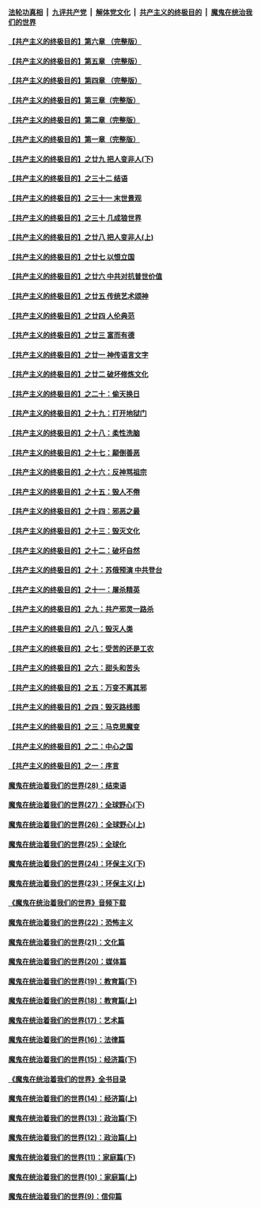 ####  [法轮功真相](../../../../basic/blob/master/README.md?t=12170001) &nbsp;|&nbsp; [九评共产党](../../../../9ping.md/blob/master/README.md?t=12170001) &nbsp;|&nbsp; [解体党文化](../../../../jtdwh.md/blob/master/README.md?t=12170001)  &nbsp;|&nbsp; [共产主义的终极目的](../../../../gczydzjmd.md/blob/master/README.md?t=12170001) &nbsp;|&nbsp; [魔鬼在统治我们的世界](../../../../mgztzwmdsj.md/blob/master/README.md?t=12170001) 

#### [【共产主义的终极目的】第六章 （完整版）](../pages/nsc422/n11428913.md?t=12170001) 

#### [【共产主义的终极目的】第五章 （完整版）](../pages/nsc422/n11428912.md?t=12170001) 

#### [【共产主义的终极目的】第四章 （完整版）](../pages/nsc422/n11428907.md?t=12170001) 

#### [【共产主义的终极目的】第三章（完整版）](../pages/nsc422/n11428848.md?t=12170001) 

#### [【共产主义的终极目的】第二章（完整版）](../pages/nsc422/n11428831.md?t=12170001) 

#### [【共产主义的终极目的】第一章（完整版）](../pages/nsc422/n11417651.md?t=12170001) 

#### [【共产主义的终极目的】之廿九 把人变非人(下)](../pages/nsc422/n11344140.md?t=12170001) 

#### [【共产主义的终极目的】之三十二 结语](../pages/nsc422/n11360535.md?t=12170001) 

#### [【共产主义的终极目的】之三十一 末世景观](../pages/nsc422/n11351129.md?t=12170001) 

#### [【共产主义的终极目的】之三十 几成狼世界](../pages/nsc422/n11348280.md?t=12170001) 

#### [【共产主义的终极目的】之廿八 把人变非人(上)](../pages/nsc422/n11340492.md?t=12170001) 

#### [【共产主义的终极目的】之廿七 以恨立国](../pages/nsc422/n11336944.md?t=12170001) 

#### [【共产主义的终极目的】之廿六 中共对抗普世价值](../pages/nsc422/n11324785.md?t=12170001) 

#### [【共产主义的终极目的】之廿五 传统艺术颂神](../pages/nsc422/n11296396.md?t=12170001) 

#### [【共产主义的终极目的】之廿四 人伦典范](../pages/nsc422/n11296397.md?t=12170001) 

#### [【共产主义的终极目的】之廿三 富而有德](../pages/nsc422/n11283598.md?t=12170001) 

#### [【共产主义的终极目的】之廿一 神传语言文字](../pages/nsc422/n11263265.md?t=12170001) 

#### [【共产主义的终极目的】之廿二 破坏修炼文化](../pages/nsc422/n11245728.md?t=12170001) 

#### [【共产主义的终极目的】之二十：偷天换日](../pages/nsc422/n11238846.md?t=12170001) 

#### [【共产主义的终极目的】之十九：打开地狱门](../pages/nsc422/n11206376.md?t=12170001) 

#### [【共产主义的终极目的】之十八：柔性洗脑](../pages/nsc422/n11199994.md?t=12170001) 

#### [【共产主义的终极目的】之十七：颠倒善恶](../pages/nsc422/n11179782.md?t=12170001) 

#### [【共产主义的终极目的】之十六：反神骂祖宗](../pages/nsc422/n11166798.md?t=12170001) 

#### [【共产主义的终极目的】之十五：毁人不倦](../pages/nsc422/n11166792.md?t=12170001) 

#### [【共产主义的终极目的】之十四：邪恶之最](../pages/nsc422/n11150249.md?t=12170001) 

#### [【共产主义的终极目的】之十三：毁灭文化](../pages/nsc422/n11135227.md?t=12170001) 

#### [【共产主义的终极目的】之十二：破坏自然](../pages/nsc422/n11135214.md?t=12170001) 

#### [【共产主义的终极目的】之十：苏俄预演 中共登台](../pages/nsc422/n11118424.md?t=12170001) 

#### [【共产主义的终极目的】之十一：屠杀精英](../pages/nsc422/n11118442.md?t=12170001) 

#### [【共产主义的终极目的】之九：共产邪灵一路杀](../pages/nsc422/n11114139.md?t=12170001) 

#### [【共产主义的终极目的】之八：毁灭人类](../pages/nsc422/n11108503.md?t=12170001) 

#### [【共产主义的终极目的】之七：受苦的还是工农](../pages/nsc422/n11101809.md?t=12170001) 

#### [【共产主义的终极目的】之六：甜头和苦头](../pages/nsc422/n11096971.md?t=12170001) 

#### [【共产主义的终极目的】之五：万变不离其邪](../pages/nsc422/n11091285.md?t=12170001) 

#### [【共产主义的终极目的】之四：毁灭路线图](../pages/nsc422/n11086284.md?t=12170001) 

#### [【共产主义的终极目的】之三：马克思魔变](../pages/nsc422/n11061941.md?t=12170001) 

#### [【共产主义的终极目的】之二：中心之国](../pages/nsc422/n11047728.md?t=12170001) 

#### [【共产主义的终极目的】之一：序言](../pages/nsc422/n11086077.md?t=12170001) 

#### [魔鬼在统治着我们的世界(28)：结束语](../pages/nsc422/n10936246.md?t=12170001) 

#### [魔鬼在统治着我们的世界(27)：全球野心(下)](../pages/nsc422/n10928319.md?t=12170001) 

#### [魔鬼在统治着我们的世界(26)：全球野心(上)](../pages/nsc422/n10900318.md?t=12170001) 

#### [魔鬼在统治着我们的世界(25)：全球化](../pages/nsc422/n10788205.md?t=12170001) 

#### [魔鬼在统治着我们的世界(24)：环保主义(下)](../pages/nsc422/n10695307.md?t=12170001) 

#### [魔鬼在统治着我们的世界(23)：环保主义(上)](../pages/nsc422/n10688613.md?t=12170001) 

#### [《魔鬼在统治着我们的世界》音频下载](../pages/nsc422/n10635553.md?t=12170001) 

#### [魔鬼在统治着我们的世界(22)：恐怖主义](../pages/nsc422/n10614727.md?t=12170001) 

#### [魔鬼在统治着我们的世界(21)：文化篇](../pages/nsc422/n10597706.md?t=12170001) 

#### [魔鬼在统治着我们的世界(20)：媒体篇](../pages/nsc422/n10586579.md?t=12170001) 

#### [魔鬼在统治着我们的世界(19)：教育篇(下)](../pages/nsc422/n10564808.md?t=12170001) 

#### [魔鬼在统治着我们的世界(18)：教育篇(上)](../pages/nsc422/n10526970.md?t=12170001) 

#### [魔鬼在统治着我们的世界(17)：艺术篇](../pages/nsc422/n10499093.md?t=12170001) 

#### [魔鬼在统治着我们的世界(16)：法律篇](../pages/nsc422/n10485969.md?t=12170001) 

#### [魔鬼在统治着我们的世界(15)：经济篇(下)](../pages/nsc422/n10469975.md?t=12170001) 

#### [《魔鬼在统治着我们的世界》全书目录](../pages/nsc422/n10464261.md?t=12170001) 

#### [魔鬼在统治着我们的世界(14)：经济篇(上)](../pages/nsc422/n10457370.md?t=12170001) 

#### [魔鬼在统治着我们的世界(13)：政治篇(下)](../pages/nsc422/n10448270.md?t=12170001) 

#### [魔鬼在统治着我们的世界(12)：政治篇(上)](../pages/nsc422/n10444576.md?t=12170001) 

#### [魔鬼在统治着我们的世界(11)：家庭篇(下)](../pages/nsc422/n10440961.md?t=12170001) 

#### [魔鬼在统治着我们的世界(10)：家庭篇(上)](../pages/nsc422/n10435448.md?t=12170001) 

#### [魔鬼在统治着我们的世界(9)：信仰篇](../pages/nsc422/n10432159.md?t=12170001) 

